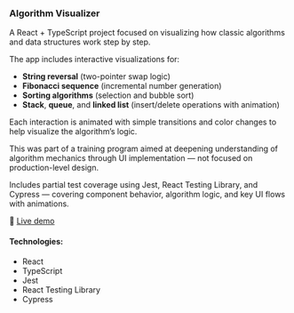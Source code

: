 ### Algorithm Visualizer

A React + TypeScript project focused on visualizing how classic algorithms and data structures work step by step.

The app includes interactive visualizations for:
- **String reversal** (two-pointer swap logic)
- **Fibonacci sequence** (incremental number generation)
- **Sorting algorithms** (selection and bubble sort)
- **Stack**, **queue**, and **linked list** (insert/delete operations with animation)

Each interaction is animated with simple transitions and color changes to help visualize the algorithm’s logic.

This was part of a training program aimed at deepening understanding of algorithm mechanics through UI implementation — not focused on production-level design.

Includes partial test coverage using Jest, React Testing Library, and Cypress — covering component behavior, algorithm logic, and key UI flows with animations.

🔗  [Live demo](https://gorgeous-pika-7c0b56.netlify.app/)

#### Technologies:
- React  
- TypeScript
- Jest  
- React Testing Library  
- Cypress
